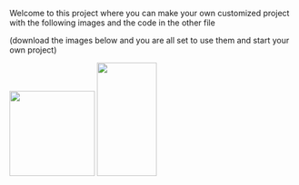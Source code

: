 Welcome to this project where you can make your own customized project with the following images and the code in the other file

(download the images below and you are all set to use them and start your own project)

<img src="https://user-images.githubusercontent.com/81761003/115738690-6c185580-a374-11eb-92db-e948d614dcfb.png" width="150px" height="150px">

<img src="https://user-images.githubusercontent.com/81761003/115739004-b6013b80-a374-11eb-81aa-50dafd3d4067.png" height="200px" width="105px">
